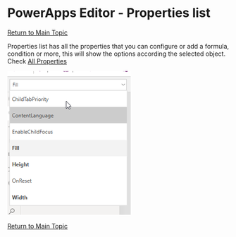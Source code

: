 # PowerApps Editor - Properties list

[Return to Main Topic](https://github.com/felixbons/PowerPlatform/blob/main/PowerApps/beginner/3%20-%20PowerApps%20Editor%20-%20Let's%20take%20a%20look.md)<br>

Properties list has all the properties that you can configure or add a formula, condition or more, this will show the options according the selected object. <br> Check [All Properties](https://learn.microsoft.com/en-us/power-apps/maker/canvas-apps/reference-properties#all-properties)<br>

![PropertiesList](/PowerApps/assets/Topic3/PAEDetails/2024-01-11_21-37-30.png)

[Return to Main Topic](https://github.com/felixbons/PowerPlatform/blob/main/PowerApps/beginner/3%20-%20PowerApps%20Editor%20-%20Let's%20take%20a%20look.md)<br>